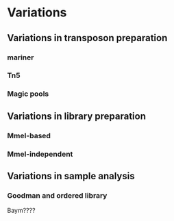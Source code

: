 # Variations

## Variations in transposon preparation

### mariner

### Tn5

### Magic pools



## Variations in library preparation

### MmeI-based

### MmeI-independent



## Variations in sample analysis

### Goodman and ordered library


Baym????
